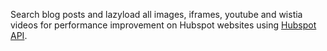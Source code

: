 Search blog posts and lazyload all images, iframes, youtube and wistia videos for performance improvement on Hubspot websites using [Hubspot API](https://legacydocs.hubspot.com/docs/overview).

